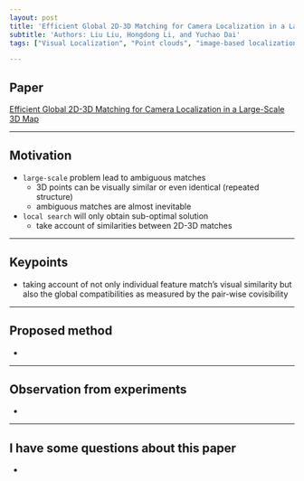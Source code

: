 ```yaml
---
layout: post
title: 'Efficient Global 2D-3D Matching for Camera Localization in a Large-Scale 3D Map'
subtitle: 'Authors: Liu Liu, Hongdong Li, and Yuchao Dai'
tags: ["Visual Localization", "Point clouds", "image-based localization"]

---
```


## Paper
<a href="http://openaccess.thecvf.com/content_iccv_2017/html/Liu_Efficient_Global_2D-3D_ICCV_2017_paper.html"> Efficient Global 2D-3D Matching for Camera Localization in a Large-Scale 3D Map</a>

---

## Motivation
- `large-scale` problem lead to ambiguous matches
  - 3D points can be visually similar or even identical (repeated structure)
  - ambiguous matches are almost inevitable
- `local search` will only obtain sub-optimal solution
  - take account of similarities between 2D-3D matches
  
---

## Keypoints
- taking account of not only individual feature match’s visual similarity but also the global compatibilities as measured by the pair-wise covisibility
 
---

## Proposed method
-
  
---

## Observation from experiments
- 

---

## I have some questions about this paper
- 
